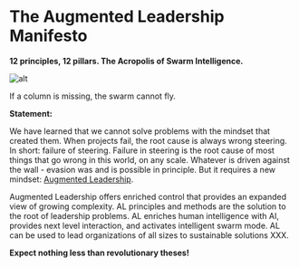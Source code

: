 # The Augmented Leadership Manifesto

**12 principles, 12 pillars. The Acropolis of Swarm Intelligence.**

![alt](../images/Nplay-1800x1350-1-1024x768.webp)

If a column is missing, the swarm cannot fly.

**Statement:**

We have learned that we cannot solve problems with the mindset that created them. When projects fail, the root cause is always wrong steering. In short: failure of steering. Failure in steering is the root cause of most things that go wrong in this world, on any scale. Whatever is driven against the wall - evasion was and is possible in principle. But it requires a new mindset: [Augmented Leadership](https://rosho.world/en/leadership/about-augmented-leadership/).

Augmented Leadership offers enriched control that provides an expanded view of growing complexity. AL principles and methods are the solution to the root of leadership problems. AL enriches human intelligence with AI, provides next level interaction, and activates intelligent swarm mode. AL can be used to lead organizations of all sizes to sustainable solutions XXX.

**Expect nothing less than revolutionary theses!**
